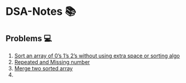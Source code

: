 # DSA-Notes :books:

## Problems :computer:
1. [Sort an array of 0’s 1’s 2’s without using extra space or sorting algo](https://github.com/honeykpatel/DSA-Notes/blob/main/Problem1.py "Problem-1")
2. [Repeated and Missing number](https://github.com/honeykpatel/DSA-Notes/blob/main/Problem2.py "Problem-2")
3. [Merge two sorted array](https://github.com/honeykpatel/DSA-Notes/blob/main/Problem3.py "Problem-3")
4. 

